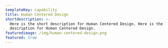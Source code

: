 ```yaml
---
templateKey: capability
title: Human Centered Design
shortdescription: >-
  Here is the short description for Human Centered Design. Here is the short
  description for Human Centered Design.
featuredimage: /img/human-centered-design.png
featured: true
---
```


